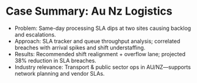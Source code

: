 # Case Summary: Au Nz Logistics

- Problem: Same-day processing SLA dips at two sites causing backlog and escalations.
- Approach: SLA tracker and queue throughput analysis; correlated breaches with arrival spikes and shift understaffing.
- Results: Recommended shift realignment + overflow lane; projected 38% reduction in SLA breaches.
- Industry relevance: Transport & public sector ops in AU/NZ—supports network planning and vendor SLAs.
